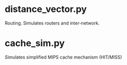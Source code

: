# distance_vector.py
Routing. Simulates routers and inter-network.
# cache_sim.py
Simulates simplified MIPS cache mechanism (HIT/MISS)
